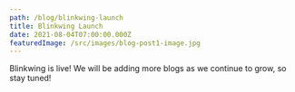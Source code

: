 ```yaml
---
path: /blog/blinkwing-launch
title: Blinkwing Launch
date: 2021-08-04T07:00:00.000Z
featuredImage: /src/images/blog-post1-image.jpg
---
```

Blinkwing is live! We will be adding more blogs as we continue to grow, so stay tuned!
